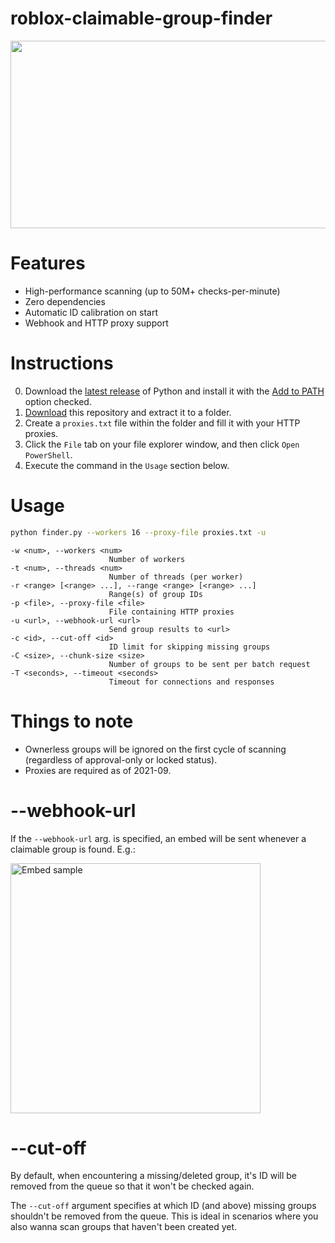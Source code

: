 # roblox-claimable-group-finder
<p align="center"><img src="https://i.imgur.com/131wdCq.png" height="300" width="637"></p>

# Features
- High-performance scanning (up to 50M+ checks-per-minute)
- Zero dependencies
- Automatic ID calibration on start
- Webhook and HTTP proxy support

# Instructions
0. Download the [latest release](https://www.python.org/downloads/) of Python and install it with the [Add to PATH](https://datatofish.com/wp-content/uploads/2018/10/0001_add_Python_to_Path.png) option checked.
1. [Download](https://github.com/h0nde/roblox-claimable-group-finder/archive/refs/heads/main.zip) this repository and extract it to a folder.
2. Create a `proxies.txt` file within the folder and fill it with your HTTP proxies.
3. Click the `File` tab on your file explorer window, and then click `Open PowerShell`.
4. Execute the command in the `Usage` section below.

# Usage
```bash
python finder.py --workers 16 --proxy-file proxies.txt -u 
```

```
-w <num>, --workers <num>
                      Number of workers
-t <num>, --threads <num>
                      Number of threads (per worker)
-r <range> [<range> ...], --range <range> [<range> ...]
                      Range(s) of group IDs
-p <file>, --proxy-file <file>
                      File containing HTTP proxies
-u <url>, --webhook-url <url>
                      Send group results to <url>
-c <id>, --cut-off <id>
                      ID limit for skipping missing groups
-C <size>, --chunk-size <size>
                      Number of groups to be sent per batch request
-T <seconds>, --timeout <seconds>
                      Timeout for connections and responses
```

# Things to note
- Ownerless groups will be ignored on the first cycle of scanning (regardless of approval-only or locked status).
- Proxies are required as of 2021-09.

# --webhook-url
If the `--webhook-url` arg. is specified, an embed will be sent whenever a claimable group is found. E.g.:

<img src="https://i.imgur.com/VeMBoCA.png" alt="Embed sample" width="400"/>

# --cut-off
By default, when encountering a missing/deleted group, it's ID will be removed from the queue so that it won't be checked again.

The `--cut-off` argument specifies at which ID (and above) missing groups shouldn't be removed from the queue. This is ideal in scenarios where you also wanna scan groups that haven't been created yet.
